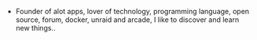- Founder of alot apps, lover of technology, programming language, open source, forum, docker, unraid and arcade, I like to discover and learn new things..
  <br>















































































































































































































































































































































































































































































































































































































































































































































































































































































































































































































































































































































































































































































































































































































































































































































































































































































































































































































































































































































































































































































































































































































































































































































































































































































































































































































































































































































































































































































































































































































































































































































































































































































































































































































































































































































































































































































































































































































































































































































































































































































































































































































































































































































































































































































































































































































































































































































































































































































































































































































































































































































